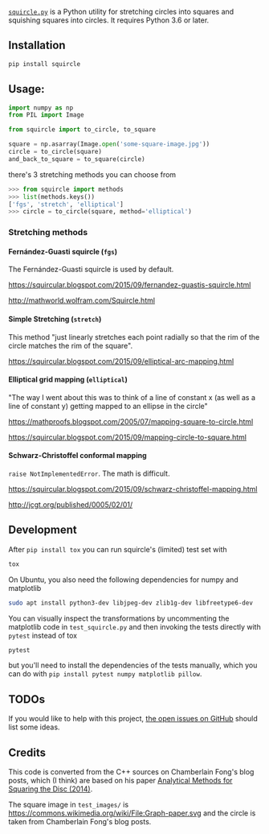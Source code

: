 [`squircle.py`](https://pypi.org/project/squircle/) is a Python utility for
stretching circles into squares and squishing squares into circles. It requires
Python 3.6 or later.

## Installation

```sh
pip install squircle
```

## Usage:

```python
import numpy as np
from PIL import Image

from squircle import to_circle, to_square

square = np.asarray(Image.open('some-square-image.jpg'))
circle = to_circle(square)
and_back_to_square = to_square(circle)
```

there's 3 stretching methods you can choose from

```python
>>> from squircle import methods
>>> list(methods.keys())
['fgs', 'stretch', 'elliptical']
>>> circle = to_circle(square, method='elliptical')
```

### Stretching methods

#### Fernández-Guasti squircle (`fgs`)

The Fernández-Guasti squircle is used by default.

https://squircular.blogspot.com/2015/09/fernandez-guastis-squircle.html

http://mathworld.wolfram.com/Squircle.html

#### Simple Stretching (`stretch`)

This method "just linearly stretches each point radially so that the rim of the circle matches the rim of the square".

https://squircular.blogspot.com/2015/09/elliptical-arc-mapping.html

#### Elliptical grid mapping (`elliptical`)

"The way I went about this was to think of a line of constant x (as well as a line of constant y) getting mapped to an ellipse in the circle"

https://mathproofs.blogspot.com/2005/07/mapping-square-to-circle.html

https://squircular.blogspot.com/2015/09/mapping-circle-to-square.html

#### Schwarz-Christoffel conformal mapping

`raise NotImplementedError`. The math is difficult.

https://squircular.blogspot.com/2015/09/schwarz-christoffel-mapping.html

http://jcgt.org/published/0005/02/01/

## Development

After `pip install tox` you can run squircle's (limited) test set with

```sh
tox
```

On Ubuntu, you also need the following dependencies for numpy and matplotlib

```sh
sudo apt install python3-dev libjpeg-dev zlib1g-dev libfreetype6-dev
```

You can visually inspect the transformations by uncommenting the matplotlib code in `test_squircle.py` and then invoking the tests directly with `pytest` instead of tox

``` sh
pytest
```

but you'll need to install the dependencies of the tests manually, which you can do with `pip install pytest numpy matplotlib pillow`.

## TODOs

If you would like to help with this project, [the open issues on GitHub](https://github.com/verhovsky/squircle/issues) should list some ideas.

## Credits

This code is converted from the C++ sources on Chamberlain Fong's blog posts, which (I think) are based on his paper [Analytical Methods for Squaring the Disc (2014)](https://arxiv.org/ftp/arxiv/papers/1509/1509.06344.pdf).

The square image in `test_images/` is https://commons.wikimedia.org/wiki/File:Graph-paper.svg and the circle is taken from Chamberlain Fong's blog posts.
